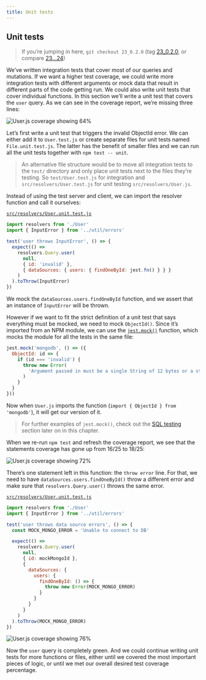 ```yaml
---
title: Unit tests
---
```


## Unit tests

> If you’re jumping in here, `git checkout 23_0.2.0` (tag [23_0.2.0](https://github.com/GraphQLGuide/guide-api/tree/23_0.2.0), or compare [23...24](https://github.com/GraphQLGuide/guide-api/compare/23_0.2.0...24_0.2.0))

We’ve written integration tests that cover most of our queries and mutations. If we want a higher test coverage, we could write more integration tests with different arguments or mock data that result in different parts of the code getting run. We could also write unit tests that cover individual functions. In this section we’ll write a unit test that covers the `user` query. As we can see in the coverage report, we’re missing three lines:

![User.js coverage showing 64%](../../img/coverage-user-16.png)

Let’s first write a unit test that triggers the invalid ObjectId error. We can either add it to `User.test.js` or create separate files for unit tests named `File.unit.test.js`. The latter has the benefit of smaller files and we can run all the unit tests together with `npm test -- unit`. 

> An alternative file structure would be to move all integration tests to the `test/` directory and only place unit tests next to the files they’re testing. So `test/User.test.js` for integration and `src/resolvers/User.test.js` for unit testing `src/resolvers/User.js`.

Instead of using the test server and client, we can import the resolver function and call it ourselves:

[`src/resolvers/User.unit.test.js`](https://github.com/GraphQLGuide/guide-api/blob/24_0.2.0/src/resolvers/User.unit.test.js)

```js
import resolvers from './User'
import { InputError } from '../util/errors'

test('user throws InputError', () => {
  expect(() =>
    resolvers.Query.user(
      null,
      { id: 'invalid' },
      { dataSources: { users: { findOneById: jest.fn() } } }
    )
  ).toThrow(InputError)
})
```

We mock the `dataSources.users.findOneById` function, and we assert that an instance of `InputError` will be thrown.

However if we want to fit the strict definition of a unit test that says everything must be mocked, we need to mock `ObjectId()`. Since it’s imported from an NPM module, we can use the [`jest.mock()`](https://jestjs.io/docs/en/jest-object#jestmockmodulename-factory-options) function, which mocks the module for all the tests in the same file:

```js
jest.mock('mongodb', () => ({
  ObjectId: id => {
    if (id === 'invalid') {
      throw new Error(
        'Argument passed in must be a single String of 12 bytes or a string of 24 hex characters'
      )
    }
  }
}))
```

Now when `User.js` imports the function (`import { ObjectId } from 'mongodb'`), it will get our version of it.

> For further examples of `jest.mock()`, check out the [SQL testing](#sql-testing) section later on in this chapter.

When we re-run `npm test` and refresh the coverage report, we see that the statements coverage has gone up from 16/25 to 18/25:

![User.js coverage showing 72%](../../img/coverage-user-18.png)

There’s one statement left in this function: the `throw error` line. For that, we need to have `dataSources.users.findOneById()` throw a different error and make sure that `resolvers.Query.user()` throws the same error.

[`src/resolvers/User.unit.test.js`](https://github.com/GraphQLGuide/guide-api/blob/24_0.2.0/src/resolvers/User.unit.test.js)

```js
import resolvers from './User'
import { InputError } from '../util/errors'

test('user throws data source errors', () => {
  const MOCK_MONGO_ERROR = 'Unable to connect to DB'

  expect(() =>
    resolvers.Query.user(
      null,
      { id: mockMongoId },
      {
        dataSources: {
          users: {
            findOneById: () => {
              throw new Error(MOCK_MONGO_ERROR)
            }
          }
        }
      }
    )
  ).toThrow(MOCK_MONGO_ERROR)
})
```

![User.js coverage showing 76%](../../img/coverage-user-19.png)

Now the `user` query is completely green. And we could continue writing unit tests for more functions or files, either until we covered the most important pieces of logic, or until we met our overall desired test coverage percentage.

